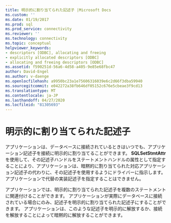 ```yaml
---
title: 明示的に割り当てられた記述子 |Microsoft Docs
ms.custom: ''
ms.date: 01/19/2017
ms.prod: sql
ms.prod_service: connectivity
ms.reviewer: ''
ms.technology: connectivity
ms.topic: conceptual
helpviewer_keywords:
- descriptors [ODBC], allocating and freeing
- explicitly allocated descriptors [ODBC]
- allocating and freeing descriptors [ODBC]
ms.assetid: f590251d-56a6-4d58-a405-9e85e68fbc47
author: David-Engel
ms.author: v-daenge
ms.openlocfilehash: a9950bc23a1e75606316039e6c2d66f3dba59940
ms.sourcegitcommit: e042272a38fb646df05152c676e5cbeae3f9cd13
ms.translationtype: MT
ms.contentlocale: ja-JP
ms.lasthandoff: 04/27/2020
ms.locfileid: "81305693"
---
```

# <a name="explicitly-allocated-descriptors"></a>明示的に割り当てられた記述子
アプリケーションは、データベースに接続されているときはいつでも、アプリケーション記述子を接続に明示的に割り当てることができます。 **SQLSetStmtAttr**を使用して、その記述子ハンドルをステートメントハンドルの属性として指定することにより、アプリケーションは、暗黙的に割り当てられた対応アプリケーション記述子の代わりに、その記述子を使用するようにドライバーに指示します。 アプリケーションで代替の実装記述子を指定することはできません。  
  
 アプリケーションでは、明示的に割り当てられた記述子を複数のステートメントに関連付けることができます。 アプリケーションが実際にデータベースに接続されている場合にのみ、記述子を明示的に割り当てられた記述子にすることができます。 アプリケーションは、このような記述子を明示的に解放するか、接続を解放することによって暗黙的に解放することができます。
